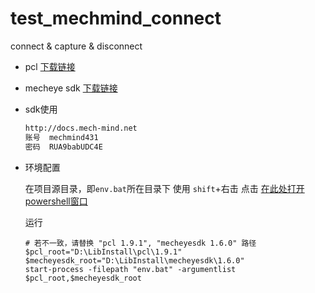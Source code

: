 # test_mechmind_connect

connect & capture & disconnect

* pcl [下载链接](https://www.aliyundrive.com/s/YWF1TPe846F)

* mecheye sdk [下载链接](https://www.aliyundrive.com/s/fgCW2Bcsf9e) 

* sdk使用 
  ```md
  http://docs.mech-mind.net
  账号  mechmind431
  密码  RUA9babUDC4E
  ```

* 环境配置

  在项目源目录，即`env.bat`所在目录下
  使用 `shift`+右击 点击 <u>在此处打开powershell窗口</u> 

  运行

  ```shell
  # 若不一致，请替换 "pcl 1.9.1", "mecheyesdk 1.6.0" 路径
  $pcl_root="D:\LibInstall\pcl\1.9.1"
  $mecheyesdk_root="D:\LibInstall\mecheyesdk\1.6.0"
  start-process -filepath "env.bat" -argumentlist $pcl_root,$mecheyesdk_root
  ```

